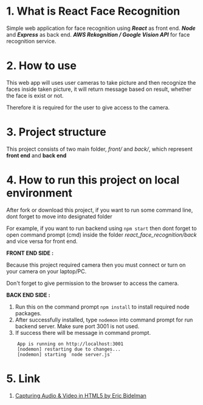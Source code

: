 # 1. What is React Face Recognition
Simple web application for face recognition using ***React*** as front end. ***Node*** and ***Express*** as back end.
***AWS Rekognition / Google Vision API*** for face recognition service.

# 2. How to use
This web app will uses user cameras to take picture and then recognize the faces inside taken picture, it will return message
based on result, whether the face is exist or not.

Therefore it is required for the user to give access to the camera. 

# 3. Project structure
This project consists of two main folder, _front/_ and _back/_, which represent **front end** and **back end**

# 4. How to run this project on local environment
After fork or download this project, if you want to run some command line, dont forget to move into designated folder

For example, if you want to run backend using ```npm start``` then dont forget to open command prompt (cmd) inside the folder
_react_face_recognition/back_ and vice versa for front end.


**FRONT END SIDE :**

Because this project required camera then you must connect or turn on your camera on your laptop/PC.

Don't forget to give permission to the browser to access the camera.


**BACK END SIDE :**
1. Run this on the command prompt ```npm install``` to install required node packages.
2. After successfully installed, type ```nodemon``` into command prompt for run backend server. Make sure port 3001 is not used. 
3. If success there will be message in command prompt.
```
    App is running on http://localhost:3001
    [nodemon] restarting due to changes...
    [nodemon] starting `node server.js`
```

# 5. Link
1. [Capturing Audio & Video in HTML5 by Eric Bidelman](https://www.html5rocks.com/en/tutorials/getusermedia/intro/)